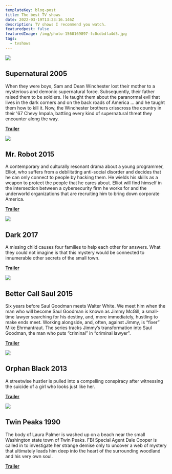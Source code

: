 ```yaml
---
templateKey: blog-post
title: The best TV shows
date: 2022-03-19T13:23:16.146Z
description: TV shows I recommend you watch.
featuredpost: false
featuredImage: /img/photo-1560169897-fc0cdbdfa4d5.jpg
tags:
  - tvshows
---
```


![](https://walter.trakt.tv/images/shows/000/001/611/posters/thumb/1d25aac40c.jpg)

## Supernatural 2005

When they were boys, Sam and Dean Winchester lost their mother to a mysterious and demonic supernatural force. Subsequently, their father raised them to be soldiers. He taught them about the paranormal evil that lives in the dark corners and on the back roads of America ... and he taught them how to kill it. Now, the Winchester brothers crisscross the country in their '67 Chevy Impala, battling every kind of supernatural threat they encounter along the way.

[**Trailer**](https://www.youtube.com/watch?v=t-775JyzDTk)

![](https://walter.trakt.tv/images/shows/000/093/720/posters/thumb/e90844dd99.jpg)

## Mr. Robot 2015

A contemporary and culturally resonant drama about a young programmer, Elliot, who suffers from a debilitating anti-social disorder and decides that he can only connect to people by hacking them. He wields his skills as a weapon to protect the people that he cares about. Elliot will find himself in the intersection between a cybersecurity firm he works for and the underworld organizations that are recruiting him to bring down corporate America.

[**Trailer**](https://www.youtube.com/watch?v=N6HGuJC--rk)

![](https://walter.trakt.tv/images/shows/000/123/775/posters/thumb/d7a032a36f.jpg)

## Dark 2017

A missing child causes four families to help each other for answers. What they could not imagine is that this mystery would be connected to innumerable other secrets of the small town.

[**Trailer**](https://www.youtube.com/watch?v=ESEUoa-mz2c)

![](https://walter.trakt.tv/images/shows/000/059/660/posters/thumb/a26b73def6.jpg)

## Better Call Saul 2015

Six years before Saul Goodman meets Walter White. We meet him when the man who will become Saul Goodman is known as Jimmy McGill, a small-time lawyer searching for his destiny, and, more immediately, hustling to make ends meet. Working alongside, and, often, against Jimmy, is “fixer” Mike Ehrmantraut. The series tracks Jimmy’s transformation into Saul Goodman, the man who puts “criminal” in “criminal lawyer".

[**Trailer**](https://youtube.com/watch?v=HN4oydykJFc)

![](https://walter.trakt.tv/images/shows/000/055/943/posters/thumb/48493b1416.jpg)

## Orphan Black 2013

A streetwise hustler is pulled into a compelling conspiracy after witnessing the suicide of a girl who looks just like her.

[**Trailer**](https://youtube.com/watch?v=OcnIQeWY6MA)

![](https://walter.trakt.tv/images/shows/000/001/907/posters/thumb/74b0e87952.jpg)

## Twin Peaks 1990

The body of Laura Palmer is washed up on a beach near the small Washington state town of Twin Peaks. FBI Special Agent Dale Cooper is called in to investigate her strange demise only to uncover a web of mystery that ultimately leads him deep into the heart of the surrounding woodland and his very own soul.

[**Trailer**](https://www.youtube.com/watch?v=Zwn9ou_nf-I)
